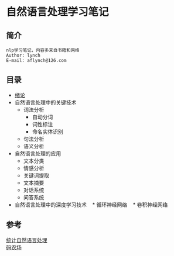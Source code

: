 自然语言处理学习笔记
==================
## 简介
    nlp学习笔记，内容多来自书籍和网络
    Author: lynch
    E-mail: aflynch@126.com
## 目录
* [绪论](https://github.com/af1ynch/nlp-notebook/tree/master)
* 自然语言处理中的关键技术
    * 词法分析
        * 自动分词
        * 词性标注
        * 命名实体识别
     * 句法分析
     * 语义分析
* 自然语言处理的应用
    * 文本分类
    * 情感分析
    * 关键词提取
    * 文本摘要
    * 对话系统
    * 问答系统
* 自然语言处理中的深度学习技术
    * 循环神经网络
    * 卷积神经网络

## 参考
[统计自然语言处理](https://book.douban.com/subject/25746399/)   
[码农场](http://www.hankcs.com/)
